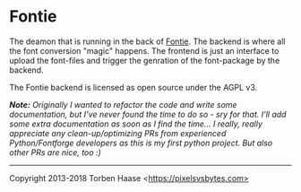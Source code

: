 # Fontie

The deamon that is running in the back of [Fontie](https://fontie.pixelsvsbytes.com). The backend
is where all the font conversion "magic" happens. The frontend is just an interface to upload the
font-files and trigger the genration of the font-package by the backend.

The Fontie backend is licensed as open source under the AGPL v3.

***Note:** Originally I wanted to refactor the code and write some documentation, but I’ve never found the
time to do so - sry for that. I'll add some extra documentation as soon as I find the time... I
really, really appreciate any clean-up/optimizing PRs from experienced Python/Fontforge developers
as this is my first python project. But also other PRs are nice, too :)*

----

Copyright 2013-2018 Torben Haase \<https://pixelsvsbytes.com>
